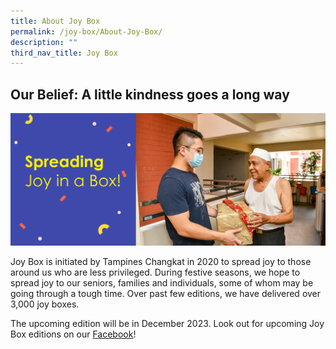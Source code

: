 ```yaml
---
title: About Joy Box
permalink: /joy-box/About-Joy-Box/
description: ""
third_nav_title: Joy Box
---
```

## Our Belief: A little kindness goes a long way

![](/images/Joy%20Box/Joy%20Box%20Banner1.png)

Joy Box is initiated by Tampines Changkat in 2020 to spread joy to those around us who are less privileged. During festive seasons, we hope to spread joy to our seniors, families and individuals, some of whom may be going through a tough time. Over past few editions, we have delivered over 3,000 joy boxes.

The upcoming edition will be in December 2023. Look out for upcoming Joy Box editions on our [Facebook](https://www.facebook.com/tampines.changkat)!